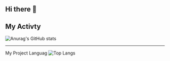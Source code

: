 ## Hi there 👋

## My Activty
![Anurag's GitHub stats](https://github-readme-stats.vercel.app/api?username=Enayatullah01&show_icons=true&theme=radical)


---
My Project Languag
![Top Langs](https://github-readme-stats.vercel.app/api/top-langs/?username=anuraghazra&hide_progress=true)
